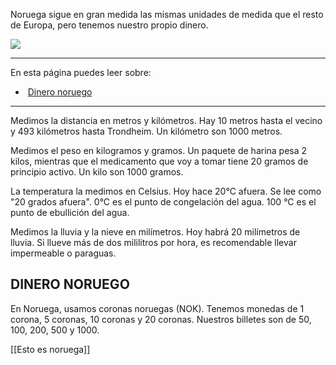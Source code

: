 Noruega sigue en gran medida las mismas unidades de medida que el resto de Europa, pero tenemos nuestro propio dinero.

![](https://cdn.kursoria.no/pensum/elements/-_bgnhmj.jpg)

---

En esta página puedes leer sobre:

-    [Dinero noruego](#dinero-noruego)

---

Medimos la distancia en metros y kilómetros. Hay 10 metros hasta el vecino y 493 kilómetros hasta Trondheim. Un kilómetro son 1000 metros.

Medimos el peso en kilogramos y gramos. Un paquete de harina pesa 2 kilos, mientras que el medicamento que voy a tomar tiene 20 gramos de principio activo. Un kilo son 1000 gramos.

La temperatura la medimos en Celsius. Hoy hace 20°C afuera. Se lee como "20 grados afuera". 0°C es el punto de congelación del agua. 100 °C es el punto de ebullición del agua.

Medimos la lluvia y la nieve en milímetros. Hoy habrá 20 milímetros de lluvia. Si llueve más de dos mililitros por hora, es recomendable llevar impermeable o paraguas.

## DINERO NORUEGO

En Noruega, usamos coronas noruegas (NOK). Tenemos monedas de 1 corona, 5 coronas, 10 coronas y 20 coronas. Nuestros billetes son de 50, 100, 200, 500 y 1000.


[[Esto es noruega]]